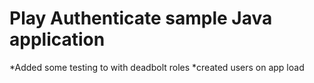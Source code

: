 # Play Authenticate sample Java application
*Added some testing to with deadbolt roles
*created users on app load